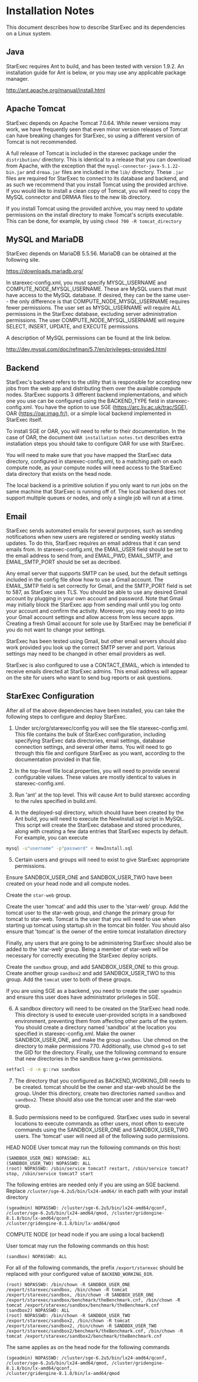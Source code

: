 # Installation Notes

This document describes how to describe StarExec and its
dependencies on a Linux system.

## Java

StarExec requires Ant to build, and has been tested with version 1.9.2. An
installation guide for Ant is below, or you may use any applicable package manager.

http://ant.apache.org/manual/install.html

## Apache Tomcat

StarExec depends on Apache Tomcat 7.0.64. While newer versions may work, we have
frequently seen that even minor version releases of Tomcat can have breaking
changes for StarExec, so using a different version of Tomcat is not recommended.

A full release of Tomcat is included in the starexec package under the `distribution/`
directory. This is identical to a release that you can download from Apache,
with the exception that the `mysql-connector-java-5.1.22-bin.jar` and
`drmaa.jar` files are included in the `lib/` directory. These `.jar` files are required for StarExec
to connect to its database and backend, and as such we recommend that you install
Tomcat using the provided archive. If you would like to install a clean copy of
Tomcat, you will need to copy the MySQL connector and DRMAA files to the new lib directory.

If you install Tomcat using the provided archive, you may need to update permissions
on the install directory to make Tomcat's scripts executable. This can be done, for
example, by using `chmod 700 -R tomcat_directory`


## MySQL and MariaDB

StarExec depends on MariaDB 5.5.56. MariaDB can
be obtained at the following site.

https://downloads.mariadb.org/

In starexec-config.xml, you must specify MYSQL_USERNAME and
COMPUTE_NODE_MYSQL_USERNAME. These are MySQL users that must have access to the
MySQL database. If desired, they can be the same user-- the only difference is that
COMPUTE_NODE_MYSQL_USERNAME requires fewer permissions. The user set as
MYSQL_USERNAME will require ALL permissions in the StarExec database, excluding
server administration permissions. The user COMPUTE_NODE_MYSQL_USERNAME will
require SELECT, INSERT, UPDATE, and EXECUTE permissions.

A description of MySQL permissions can be found at the link below.

http://dev.mysql.com/doc/refman/5.7/en/privileges-provided.html

## Backend

StarExec's backend refers to the utility that is responsible for accepting
new jobs from the web app and distributing them over the available compute nodes.
StarExec supports 3 different backend implementations, and which one you use
can be configured using the BACKEND_TYPE field in starexec-config.xml. You have
the option to use SGE (https://arc.liv.ac.uk/trac/SGE), OAR (https://oar.imag.fr/),
or a simple local backend implemented in StarExec itself.

To install SGE or OAR, you will need to refer to their documentation. In the case
of OAR, the document `OAR installation notes.txt` describes extra installation
steps you should take to configure OAR for use with StarExec.

You will need to make sure that you have mapped the StarExec data directory,
configured in starexec-config.xml, to a matching path on each compute node,
as your compute nodes will need access to the StarExec data directory
that exists on the head node.

The local backend is a primitive solution if you only want to run jobs on the same
machine that StarExec is running off of. The local backend does not support multiple
queues or nodes, and only a single job will run at a time.

## Email

StarExec sends automated emails for several purposes, such as sending notifications
when new users are registered or sending weekly status updates. To do this, StarExec
requires an email address that it can send emails from. In starexec-config.xml,
the EMAIL_USER field should be set to the email address to send from, and EMAIL_PWD,
EMAIL_SMTP, and EMAIL_SMTP_PORT should be set as decribed.

Any email server that supports SMTP can be used, but the default settings included
in the config file show how to use a Gmail account. The EMAIL_SMTP field is set
correctly for Gmail, and the SMTP_PORT field is set to 587, as StarExec uses
TLS. You should be able to use any desired Gmail account by plugging in your own
account and password. Note that Gmail may initially block the StarExec app from
sending mail until you log onto your account and confirm the activity. Moreover,
you may need to go into your Gmail account settings and allow access from less
secure apps. Creating a fresh Gmail account for sole use by StarExec may be
beneficial if you do not want to change your settings.

StarExec has been tested using Gmail, but other email servers should also work
provided you look up the correct SMTP server and port. Various settings may
need to be changed in other email providers as well.

StarExec is also configured to use a CONTACT_EMAIL, which is intended to
receive emails directed at StarExec admins. This email address will appear
on the site for users who want to send bug reports or ask questions.

## StarExec Configuration

After all of the above dependencies have been installed, you can take the following
steps to configure and deploy StarExec.

1) Under src/org/starexec/config you will see the file starexec-config.xml. This file
contains the bulk of StarExec configuration, including specifying StarExec data directories,
email settings, database connection settings, and several other items. You will need
to go through this file and configure StarExec as you want, according to the documentation
provided in that file.

2) In the top-level file local.properties, you will need to provide several configurable values.
These values are mostly identical to values in starexec-config.xml.

3) Run 'ant' at the top level. This will cause Ant to build starexec according to the rules
specified in build.xml.

4) In the deployed-sql directory, which should have been created by the Ant build, you
will need to execute the NewInstall.sql script in MySQL. This script will create the
StarExec database and stored procedures, along with creating a few data entries that
StarExec expects by default. For example, you can execute

```sh
mysql -u"username" -p"password" < NewInstall.sql
```

5) Certain users and groups will need to exist to give StarExec appropriate permissions.

Ensure SANDBOX_USER_ONE and SANDBOX_USER_TWO have been created on your head node and
all compute nodes.

Create the `star-web` group.

Create the user 'tomcat' and add this user to the 'star-web' group. Add the
tomcat user to the star-web group, and change the primary group for tomcat
to star-web. Tomcat is the user that you will need to use when starting up
tomcat using startup.sh in the tomcat bin folder. You should also ensure
that 'tomcat' is the owner of the entire tomcat installation directory

Finally, any users that are going to be administering StarExec should
also be added to the 'star-web' group. Being a member of star-web will
be necessary for correctly executing the StarExec deploy scripts.

Create the `sandbox` group, and add SANDBOX_USER_ONE to this group.
Create another group `sandbox2` and add SANDBOX_USER_TWO to this group.
Add the `tomcat` user to both of these groups.

If you are using SGE as a backend, you need to create the user `sgeadmin`
and ensure this user does have administrator privileges in SGE.

6) A sandbox directory will need to be created on the StarExec
head node. This directory is used to execute user-provided scripts in a
sandboxed environment, preventing them from affecting other parts of the
system. You should create a directory named 'sandbox' at the location
you specified in starexec-config.xml. Make the owner SANDBOX_USER_ONE,
and make the group `sandbox`. Use chmod on the directory to make
permissions 770. Additionally, use chmod g+s to set the GID for the
directory. Finally, use the following command to ensure that new
directories in the sandbox have g+rwx permissions.

```sh
setfacl -d -m g::rwx sandbox
```

7) The directory that you configured as BACKEND_WORKING_DIR needs to be created. tomcat
should be the owner and star-web should be the group. Under this directory, create
two directories named `sandbox` and `sandbox2`. These should also use the tomcat
user and the star-web group.

8) Sudo permissions need to be configured. StarExec uses sudo in several locations
to execute commands as other users, most often to execute commands using the
SANDBOX_USER_ONE and SANDBOX_USER_TWO users. The 'tomcat' user will need all
of the following sudo permissions.


HEAD NODE
User tomcat may run the following commands on this host:

    (SANDBOX_USER_ONE) NOPASSWD: ALL
    (SANDBOX_USER_TWO) NOPASSWD: ALL
    (root) NOPASSWD: /sbin/service tomcat7 restart, /sbin/service tomcat7 stop, /sbin/service tomcat7 start

The following entries are needed only if you are using an SGE backend. Replace `/cluster/sge-6.2u5/bin/lx24-amd64/`
in each path with your install directory

    (sgeadmin) NOPASSWD: /cluster/sge-6.2u5/bin/lx24-amd64/qconf, /cluster/sge-6.2u5/bin/lx24-amd64/qmod, /cluster/gridengine-8.1.8/bin/lx-amd64/qconf,
    /cluster/gridengine-8.1.8/bin/lx-amd64/qmod


COMPUTE NODE (or head node if you are using a local backend)



User tomcat may run the following commands on this host:

    (sandbox) NOPASSWD: ALL

For all of the following commands, the prefix `/export/starexec` should be replaced with your configured value of
`BACKEND_WORKING_DIR`.

    (root) NOPASSWD: /bin/chown -R SANDBOX_USER_ONE /export/starexec/sandbox, /bin/chown -R tomcat /export/starexec/sandbox, /bin/chown -R SANDBOX_USER_ONE
    /export/starexec/sandbox/benchmark/theBenchmark.cnf, /bin/chown -R tomcat /export/starexec/sandbox/benchmark/theBenchmark.cnf
    (sandbox2) NOPASSWD: ALL
    (root) NOPASSWD: /bin/chown -R SANDBOX_USER_TWO /export/starexec/sandbox2, /bin/chown -R tomcat /export/starexec/sandbox2, /bin/chown -R SANDBOX_USER_TWO
    /export/starexec/sandbox2/benchmark/theBenchmark.cnf, /bin/chown -R tomcat /export/starexec/sandbox2/benchmark/theBenchmark.cnf

The same applies as on the head node for the following commands

    (sgeadmin) NOPASSWD: /cluster/sge-6.2u5/bin/lx24-amd64/qconf, /cluster/sge-6.2u5/bin/lx24-amd64/qmod, /cluster/gridengine-8.1.8/bin/lx-amd64/qconf,
    /cluster/gridengine-8.1.8/bin/lx-amd64/qmod
